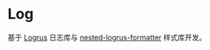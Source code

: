 # Log

基于 [Logrus](https://github.com/sirupsen/logrus) 日志库与 [nested-logrus-formatter](https://github.com/antonfisher/nested-logrus-formatter) 样式库开发。
